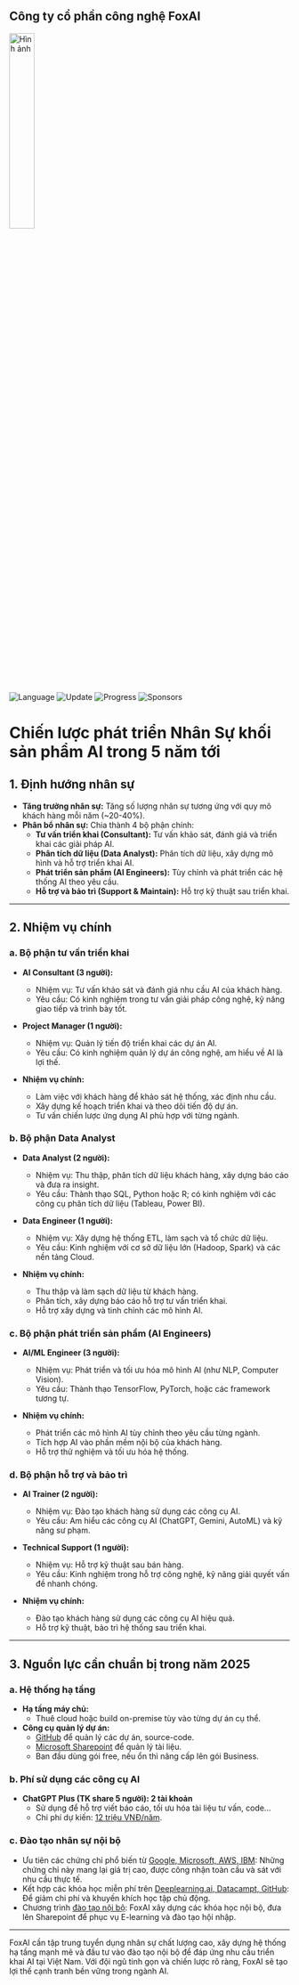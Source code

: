 ## Công ty cổ phần công nghệ FoxAI

<img src="https://fox.ai.vn/wp-content/uploads/2024/07/Logo_Original-1.png" alt="Hình ảnh" width="30%" />

![Language](https://img.shields.io/badge/Language-Python-orange.svg?logo=Python&logoColor=yellow) ![Update](https://img.shields.io/badge/Update-Weekly-green.svg) ![Progress](https://img.shields.io/badge/progress-N%2F1049-brightgreen.svg) ![Sponsors](https://img.shields.io/badge/Sponsor-0-lightgrey.svg)

# **Chiến lược phát triển Nhân Sự khối sản phẩm AI trong 5 năm tới**

## **1. Định hướng nhân sự**
- **Tăng trưởng nhân sự:** Tăng số lượng nhân sự tương ứng với quy mô khách hàng mỗi năm (~20-40%).
- **Phân bổ nhân sự:** Chia thành 4 bộ phận chính:
  - **Tư vấn triển khai (Consultant):** Tư vấn khảo sát, đánh giá và triển khai các giải pháp AI.
  - **Phân tích dữ liệu (Data Analyst):** Phân tích dữ liệu, xây dựng mô hình và hỗ trợ triển khai AI.
  - **Phát triển sản phẩm (AI Engineers):** Tùy chỉnh và phát triển các hệ thống AI theo yêu cầu.
  - **Hỗ trợ và bảo trì (Support & Maintain):** Hỗ trợ kỹ thuật sau triển khai.

---

## **2. Nhiệm vụ chính**

### **a. Bộ phận tư vấn triển khai**
  - **AI Consultant (3 người):**
    - Nhiệm vụ: Tư vấn khảo sát và đánh giá nhu cầu AI của khách hàng.
    - Yêu cầu: Có kinh nghiệm trong tư vấn giải pháp công nghệ, kỹ năng giao tiếp và trình bày tốt.
  - **Project Manager (1 người):**
    - Nhiệm vụ: Quản lý tiến độ triển khai các dự án AI.
    - Yêu cầu: Có kinh nghiệm quản lý dự án công nghệ, am hiểu về AI là lợi thế.

- **Nhiệm vụ chính:**
  - Làm việc với khách hàng để khảo sát hệ thống, xác định nhu cầu.
  - Xây dựng kế hoạch triển khai và theo dõi tiến độ dự án.
  - Tư vấn chiến lược ứng dụng AI phù hợp với từng ngành.

### **b. Bộ phận Data Analyst**
  - **Data Analyst (2 người):**
    - Nhiệm vụ: Thu thập, phân tích dữ liệu khách hàng, xây dựng báo cáo và đưa ra insight.
    - Yêu cầu: Thành thạo SQL, Python hoặc R; có kinh nghiệm với các công cụ phân tích dữ liệu (Tableau, Power BI).
  - **Data Engineer (1 người):**
    - Nhiệm vụ: Xây dựng hệ thống ETL, làm sạch và tổ chức dữ liệu.
    - Yêu cầu: Kinh nghiệm với cơ sở dữ liệu lớn (Hadoop, Spark) và các nền tảng Cloud.

- **Nhiệm vụ chính:**
  - Thu thập và làm sạch dữ liệu từ khách hàng.
  - Phân tích, xây dựng báo cáo hỗ trợ tư vấn triển khai.
  - Hỗ trợ xây dựng và tinh chỉnh các mô hình AI.


### **c. Bộ phận phát triển sản phẩm (AI Engineers)**
  - **AI/ML Engineer (3 người):**
    - Nhiệm vụ: Phát triển và tối ưu hóa mô hình AI (như NLP, Computer Vision).
    - Yêu cầu: Thành thạo TensorFlow, PyTorch, hoặc các framework tương tự.

- **Nhiệm vụ chính:**
  - Phát triển các mô hình AI tùy chỉnh theo yêu cầu từng ngành.
  - Tích hợp AI vào phần mềm nội bộ của khách hàng.
  - Hỗ trợ thử nghiệm và tối ưu hóa hệ thống.

### **d. Bộ phận hỗ trợ và bảo trì**
  - **AI Trainer (2 người):**
    - Nhiệm vụ: Đào tạo khách hàng sử dụng các công cụ AI.
    - Yêu cầu: Am hiểu các công cụ AI (ChatGPT, Gemini, AutoML) và kỹ năng sư phạm.
  - **Technical Support (1 người):**
    - Nhiệm vụ: Hỗ trợ kỹ thuật sau bán hàng.
    - Yêu cầu: Kinh nghiệm trong hỗ trợ công nghệ, kỹ năng giải quyết vấn đề nhanh chóng.

- **Nhiệm vụ chính:**
  - Đào tạo khách hàng sử dụng các công cụ AI hiệu quả.
  - Hỗ trợ kỹ thuật, bảo trì hệ thống sau triển khai.

---

## **3. Nguồn lực cần chuẩn bị trong năm 2025**

### **a. Hệ thống hạ tầng**
- **Hạ tầng máy chủ:**  
  - Thuê cloud hoặc build on-premise tùy vào từng dự án cụ thể.
- **Công cụ quản lý dự án:**  
  - [GitHub](https://fox.ai.vn/wp-content/uploads/2024/07/Logo_Original-1.png) để quản lý các dự án, source-code.
  - [Microsoft Sharepoint](https://fox.ai.vn/wp-content/uploads/2024/07/Logo_Original-1.png) để quản lý tài liệu.
  - Ban đầu dùng gói free, nếu ổn thì nâng cấp lên gói Business.

### **b. Phí sử dụng các công cụ AI**
- **ChatGPT Plus (TK share 5 người): 2 tài khoản**  
  - Sử dụng để hỗ trợ viết báo cáo, tối ưu hóa tài liệu tư vấn, code...
  - Chi phí dự kiến: [12 triệu VNĐ/năm](https://fox.ai.vn/wp-content/uploads/2024/07/Logo_Original-1.png).


### **c. Đào tạo nhân sự nội bộ**
- Ưu tiên các chứng chỉ phổ biến từ [Google, Microsoft, AWS, IBM](https://fox.ai.vn/wp-content/uploads/2024/07/Logo_Original-1.png): Những chứng chỉ này mang lại giá trị cao, được công nhận toàn cầu và sát với nhu cầu thực tế.
- Kết hợp các khóa học miễn phí trên [Deeplearning.ai, Datacampt, GitHub](https://fox.ai.vn/wp-content/uploads/2024/07/Logo_Original-1.png): Để giảm chi phí và khuyến khích học tập chủ động.
- Chương trình [đào tạo nội bộ](https://fox.ai.vn/wp-content/uploads/2024/07/Logo_Original-1.png): FoxAI xây dựng các khóa học nội bộ, đưa lên Sharepoint để phục vụ E-learning và đào tạo hội nhập.

---

FoxAI cần tập trung tuyển dụng nhân sự chất lượng cao, xây dựng hệ thống hạ tầng mạnh mẽ và đầu tư vào đào tạo nội bộ để đáp ứng nhu cầu triển khai AI tại Việt Nam. Với đội ngũ tinh gọn và chiến lược rõ ràng, FoxAI sẽ tạo lợi thế cạnh tranh bền vững trong ngành AI.
